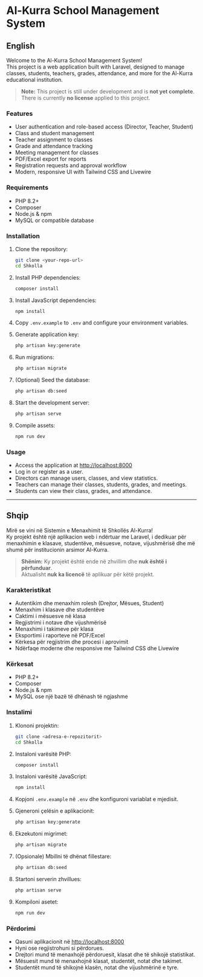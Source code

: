 # Al-Kurra School Management System

## English

Welcome to the Al-Kurra School Management System!  
This project is a web application built with Laravel, designed to manage classes, students, teachers, grades, attendance, and more for the Al-Kurra educational institution.

> **Note:** This project is still under development and is **not yet complete**.  
> There is currently **no license** applied to this project.

### Features

- User authentication and role-based access (Director, Teacher, Student)
- Class and student management
- Teacher assignment to classes
- Grade and attendance tracking
- Meeting management for classes
- PDF/Excel export for reports
- Registration requests and approval workflow
- Modern, responsive UI with Tailwind CSS and Livewire

### Requirements

- PHP 8.2+
- Composer
- Node.js & npm
- MySQL or compatible database

### Installation

1. Clone the repository:
   ```sh
   git clone <your-repo-url>
   cd Shkolla
   ```

2. Install PHP dependencies:
   ```sh
   composer install
   ```

3. Install JavaScript dependencies:
   ```sh
   npm install
   ```

4. Copy `.env.example` to `.env` and configure your environment variables.

5. Generate application key:
   ```sh
   php artisan key:generate
   ```

6. Run migrations:
   ```sh
   php artisan migrate
   ```

7. (Optional) Seed the database:
   ```sh
   php artisan db:seed
   ```

8. Start the development server:
   ```sh
   php artisan serve
   ```

9. Compile assets:
   ```sh
   npm run dev
   ```

### Usage

- Access the application at [http://localhost:8000](http://localhost:8000)
- Log in or register as a user.
- Directors can manage users, classes, and view statistics.
- Teachers can manage their classes, students, grades, and meetings.
- Students can view their class, grades, and attendance.

---

## Shqip

Mirë se vini në Sistemin e Menaxhimit të Shkollës Al-Kurra!  
Ky projekt është një aplikacion web i ndërtuar me Laravel, i dedikuar për menaxhimin e klasave, studentëve, mësuesve, notave, vijushmërisë dhe më shumë për institucionin arsimor Al-Kurra.

> **Shënim:** Ky projekt është ende në zhvillim dhe **nuk është i përfunduar**.  
> Aktualisht **nuk ka licencë** të aplikuar për këtë projekt.

### Karakteristikat

- Autentikim dhe menaxhim rolesh (Drejtor, Mësues, Student)
- Menaxhim i klasave dhe studentëve
- Caktimi i mësuesve në klasa
- Regjistrimi i notave dhe vijushmërisë
- Menaxhimi i takimeve për klasa
- Eksportimi i raporteve në PDF/Excel
- Kërkesa për regjistrim dhe procesi i aprovimit
- Ndërfaqe moderne dhe responsive me Tailwind CSS dhe Livewire

### Kërkesat

- PHP 8.2+
- Composer
- Node.js & npm
- MySQL ose një bazë të dhënash të ngjashme

### Instalimi

1. Klononi projektin:
   ```sh
   git clone <adresa-e-repozitorit>
   cd Shkolla
   ```

2. Instaloni varësitë PHP:
   ```sh
   composer install
   ```

3. Instaloni varësitë JavaScript:
   ```sh
   npm install
   ```

4. Kopjoni `.env.example` në `.env` dhe konfiguroni variablat e mjedisit.

5. Gjeneroni çelësin e aplikacionit:
   ```sh
   php artisan key:generate
   ```

6. Ekzekutoni migrimet:
   ```sh
   php artisan migrate
   ```

7. (Opsionale) Mbillni të dhënat fillestare:
   ```sh
   php artisan db:seed
   ```

8. Startoni serverin zhvillues:
   ```sh
   php artisan serve
   ```

9. Kompiloni asetet:
   ```sh
   npm run dev
   ```

### Përdorimi

- Qasuni aplikacionit në [http://localhost:8000](http://localhost:8000)
- Hyni ose regjistrohuni si përdorues.
- Drejtori mund të menaxhojë përdoruesit, klasat dhe të shikojë statistikat.
- Mësuesit mund të menaxhojnë klasat, studentët, notat dhe takimet.
- Studentët mund të shikojnë klasën, notat dhe vijushmërinë e tyre.
